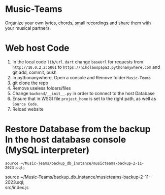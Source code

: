 # Music-Teams
Organize your own lyrics, chords, small recordings and share them with your musical partners.

# Web host Code

1. In the local code `lib/url.dart` change `baseUrl` for requests from `http://10.0.2.2:5001` to `https://nikolaospapa3.pythonanywhere.com` and git add, commit, push
2. In pythonanywhere, Open a console  and  Remove folder `Music-Teams`
3. git clone the repo
4. Remove useless folders/files
5. Change `backend/__init__.py` in order to connect to the host Database 
6. Ensure that in WSGI file `project_home` is set to the right path, as well as `Source Code`.
7. Reload website

# Restore Database from the backup In the host database console (MySQL interpreter) 
```source ~/Music-Teams/backup_db_instance/musicteams-backup-2-11-2023.sql;``` <br>

<clipboard-copy for="blob-path" class="btn btn-sm BtnGroup-item">
  source ~/Music-Teams/backup_db_instance/musicteams-backup-2-11-2023.sql;
</clipboard-copy>
<div id="blob-path">src/index.js</div> 